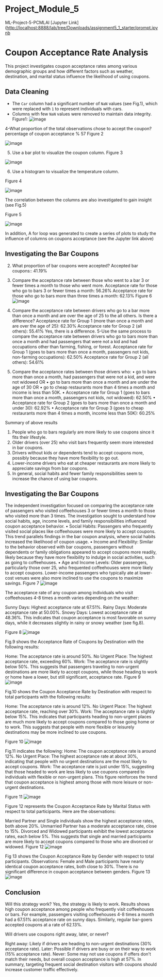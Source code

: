 # Project_Module_5
ML-Project-5-PCMLAI
[Jupyter Link]([http://localhost:8888/lab/tree/Downloads/assignment5_1_starter/prompt.ipynb](http://localhost:8888/lab/tree/Downloads/assignment5_1_starter/prompt.ipynb)
# Coupon Acceptance Rate Analysis

This project investigates coupon acceptance rates among various demographic groups and how different factors such as weather, destination, and marital status influence the likelihood of using coupons.

## Data Cleaning
- The `Car` column had a significant number of `NaN` values (see Fig.1), which were replaced with `1` to represent individuals with cars. 
- Columns with few `NaN` values were removed to maintain data integrity.
Figure1: 
![image](https://github.com/user-attachments/assets/114bc04c-5f42-4329-9006-71559af9d0cb)

4-What proportion of the total observations chose to accept the coupon?
percentage of coupon acceptance % 57
Figure 2

![image](https://github.com/user-attachments/assets/13319633-61c6-464a-8c24-edf79912b111)


5.	Use a bar plot to visualize the coupon column.
Figure 3

![image](https://github.com/user-attachments/assets/a00f384e-e86b-49e2-bfbe-b70a08228264)


6.	Use a histogram to visualize the temperature column.

   Figure 4

  ![image](https://github.com/user-attachments/assets/2473b763-94b0-4407-9cd9-616f25555aaf)

  The correlation between the columns are also investigated to gain insight (see Fig.5)

  Figure 5

  ![image](https://github.com/user-attachments/assets/355659a4-ad69-42af-9aee-8a3b8b7ab9f1)

  In addition, A for loop was generated to create a series of plots to study the influence of columns on coupons acceptance (see the Jupyter link above)

## Investigating the Bar Coupons
  
2.	What proportion of bar coupons were accepted?
Accepted bar coupons:: 41.19%
3.	Compare the acceptance rate between those who went to a bar 3 or fewer times a month to those who went more.
Acceptance rate for those who go to bars 3 or fewer times a month: 56.26%
Acceptance rate for those who go to bars more than three times a month: 62.13%
Figure 6
![image](https://github.com/user-attachments/assets/0bcf7752-97f3-4fb9-9553-a1a911cb1667)

4.	Compare the acceptance rate between drivers who go to a bar more than once a month and are over the age of 25 to the all others.  Is there a difference?
Acceptance rate for Group 1 (more than once a month and are over the age of 25): 62.30%
Acceptance rate for Group 2 (all others): 55.41%
Yes, there is a difference. 
5-Use the same process to compare the acceptance rate between drivers who go to bars more than once a month and had passengers that were not a kid and had occupations other than farming, fishing, or forest.
Acceptance rate for Group 1 (goes to bars more than once a month, passengers not kids, non-farming occupations): 62.50%
Acceptance rate for Group 2 (all others): 54.61%


6.	Compare the acceptance rates between those drivers who:
•	go to bars more than once a month, had passengers that were not a kid, and were not widowed OR
•	go to bars more than once a month and are under the age of 30 OR
•	go to cheap restaurants more than 4 times a month and income is less than 50K.
•	Acceptance rate for Group 1 (goes to bars more than once a month, passengers not kids, not widowed): 62.50%
•	Acceptance rate for Group 2 (goes to bars more than once a month and under 30): 62.92%
•	Acceptance rate for Group 3 (goes to cheap restaurants more than 4 times a month, income less than 50K): 60.25%


Summary of above results
1. People who go to bars regularly are more likely to use coupons since it fits their lifestyle.
2. Older drivers (over 25) who visit bars frequently seem more interested in bar coupons.
3. Drivers without kids or dependents tend to accept coupons more, possibly because they have more flexibility to go out.
4. Lower-income drivers who eat at cheaper restaurants are more likely to appreciate savings from bar coupons.
5. In general, social habits and fewer family responsibilities seem to increase the chance of using bar coupons.

## Investigating the Bar Coupons
The independent investigation focused on comparing the acceptance rate of passengers who visited coffeehouses 3 or fewer times a month to those who visited more than 3 times. The investigation sought to understand how social habits, age, income levels, and family responsibilities influenced coupon acceptance behavior.
•	Social Habits: Passengers who frequently visited social places like coffeehouses were more likely to accept coupons. This trend parallels findings in the bar coupon analysis, where social habits increased the likelihood of coupon usage.
•	Income and Flexibility: Similar to the behavior observed with bar coupons, passengers without dependents or family obligations appeared to accept coupons more readily, likely because they have more flexibility to indulge in social activities, such as going to coffeehouses.
•	Age and Income Levels: Older passengers, particularly those over 25, who frequented coffeehouses were more likely to accept coupons. Lower-income passengers who typically ate at lower-cost venues were also more inclined to use the coupons to maximize savings.
Figure 7 
![image](https://github.com/user-attachments/assets/9e61bbff-0823-431f-b69e-f4e8e538b8d5)

The acceptance rate of any coupon among individuals who visit coffeehouses 4-8 times a month varies depending on the weather:

Sunny Days: Highest acceptance rate at 67.51%.
Rainy Days: Moderate acceptance rate at 50.00%.
Snowy Days: Lowest acceptance rate at 48.36%.
This indicates that coupon acceptance is most favorable on sunny days, while it decreases slightly in rainy or snowy weather (see fig.8).

Figure 8
![image](https://github.com/user-attachments/assets/578e7e8d-6cb1-41a7-96aa-3b37c0cb5f5c)

Fig.9 shows the Acceptance Rate of Coupons by Destination with the following results:

Home: The acceptance rate is around 50%.
No Urgent Place: The highest acceptance rate, exceeding 60%.
Work: The acceptance rate is slightly below 50%.
This suggests that passengers traveling to non-urgent destinations are more likely to accept coupons, while those heading to work or home have a lower, but still significant, acceptance rate.
Figure 9
![image](https://github.com/user-attachments/assets/e0dd2e90-0ceb-4790-b761-5d192f658ece)

Fig.10 shows the Coupon Acceptance Rate by Destination with respect to total participants with the following results:

Home: The acceptance rate is around 12%.
No Urgent Place: The highest acceptance rate, reaching over 30%.
Work: The acceptance rate is slightly below 15%.
This indicates that participants heading to non-urgent places are much more likely to accept coupons compared to those going home or to work. This suggests that people with more flexible or leisurely destinations may be more inclined to use coupons.

Figure 10
![image](https://github.com/user-attachments/assets/78fc4008-d15a-4c00-b883-8e079514001f)

Fig.11 indicates the following:
Home: The coupon acceptance rate is around 12%.
No Urgent Place: The highest acceptance rate at about 30%, indicating that people with no urgent destinations are the most likely to accept coupons.
Work: The acceptance rate is just under 15%, suggesting that those headed to work are less likely to use coupons compared to individuals with flexible or non-urgent plans.
This figure reinforces the trend that coupon acceptance is highest among those with more leisure or non-urgent destinations.

Figure 11
![image](https://github.com/user-attachments/assets/da93f94f-806f-434f-81ad-ea81e9cc4828)

Figure 12 represents the Coupon Acceptance Rate by Marital Status with respect to total participants. Here are the observations:

Married Partner and Single individuals show the highest acceptance rates, both above 20%.
Unmarried Partner has a moderate acceptance rate, close to 15%.
Divorced and Widowed participants exhibit the lowest acceptance rates, each below 5%.
This suggests that single and married participants are more likely to accept coupons compared to those who are divorced or widowed.
Figure 12
![image](https://github.com/user-attachments/assets/e0691d8b-6a87-48f1-ae72-1202baccea4f)


Fig 13 shows the Coupon Acceptance Rate by Gender with respect to total participants.
Observations:
Female and Male participants have nearly identical coupon acceptance rates, both close to 30%.
There is no significant difference in coupon acceptance between genders.
Figure 13
![image](https://github.com/user-attachments/assets/06102465-a840-44bf-8e08-478954ba9c6b)

## Conclusion
Will this strategy work? Yes, the strategy is likely to work. Results shows high coupon acceptance among people who frequently visit coffeehouses or bars. For example, passengers visiting coffeehouses 4-8 times a month had a 67.51% acceptance rate on sunny days. Similarly, regular bar-goers accepted coupons at a rate of 62.13%.

Will drivers use coupons right away, later, or never?

Right away: Likely if drivers are heading to non-urgent destinations (30% acceptance rate).
Later: Possible if drivers are busy or on their way to work (15% acceptance rate).
Never: Some may not use coupons if offers don't match their needs, but overall coupon acceptance is high at 57%.
In summary, targeting frequent social destination visitors with coupons should increase customer traffic effectively.











   
